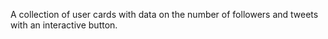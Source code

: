 A collection of user cards with data on the number of followers and tweets with an interactive button.